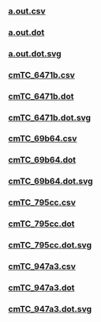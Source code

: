 ### [a.out.csv](a.out.csv)
### [a.out.dot](a.out.dot)
### [a.out.dot.svg](a.out.dot.svg)
### [cmTC_6471b.csv](cmTC_6471b.csv)
### [cmTC_6471b.dot](cmTC_6471b.dot)
### [cmTC_6471b.dot.svg](cmTC_6471b.dot.svg)
### [cmTC_69b64.csv](cmTC_69b64.csv)
### [cmTC_69b64.dot](cmTC_69b64.dot)
### [cmTC_69b64.dot.svg](cmTC_69b64.dot.svg)
### [cmTC_795cc.csv](cmTC_795cc.csv)
### [cmTC_795cc.dot](cmTC_795cc.dot)
### [cmTC_795cc.dot.svg](cmTC_795cc.dot.svg)
### [cmTC_947a3.csv](cmTC_947a3.csv)
### [cmTC_947a3.dot](cmTC_947a3.dot)
### [cmTC_947a3.dot.svg](cmTC_947a3.dot.svg)
